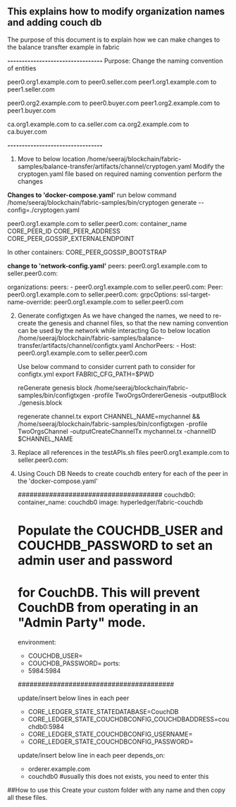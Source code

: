 ## This explains how to modify organization names and adding couch db

The purpose of this document is to explain how we can make changes to the balance transfter example in fabric

**---------------------------------**
Purpose: Change the naming convention of entities

peer0.org1.example.com to peer0.seller.com
peer1.org1.example.com to peer1.seller.com

peer0.org2.example.com to peer0.buyer.com
peer1.org2.example.com to peer1.buyer.com

ca.org1.example.com to ca.seller.com
ca.org2.example.com to ca.buyer.com

**---------------------------------**


1. Move to below location
/home/seeraj/blockchain/fabric-samples/balance-transfer/artifacts/channel/cryptogen.yaml
Modify the cryptogen.yaml file based on required naming convention perform the changes

**Changes to 'docker-compose.yaml'**
run below command 
/home/seeraj/blockchain/fabric-samples/bin/cryptogen generate --config=./cryptogen.yaml


peer0.org1.example.com to seller.peer0.com:
	container_name
	CORE_PEER_ID
	CORE_PEER_ADDRESS
	CORE_PEER_GOSSIP_EXTERNALENDPOINT

In other containers:
	CORE_PEER_GOSSIP_BOOTSTRAP
	
**change to 'network-config.yaml'**
peers:
      peer0.org1.example.com to seller.peer0.com:

organizations:
	    peers:
			- peer0.org1.example.com to seller.peer0.com:
Peer:
	peer0.org1.example.com to seller.peer0.com:
		grpcOptions:
		  ssl-target-name-override: peer0.org1.example.com to  seller.peer0.com

2. Generate configtxgen
As we have changed the names, we need to re-create the genesis and channel files, so that the new naming convention can be used by the network while interacting
	Go to below location
	/home/seeraj/blockchain/fabric-samples/balance-transfer/artifacts/channel/configtx.yaml
	AnchorPeers:
		- Host: peer0.org1.example.com to seller.peer0.com
	
	Use below command to consider current path to consider for configtx.yml
	export FABRIC_CFG_PATH=$PWD
	
	reGenerate genesis block
	/home/seeraj/blockchain/fabric-samples/bin/configtxgen -profile TwoOrgsOrdererGenesis -outputBlock ./genesis.block
	
	regenerate channel.tx
	export CHANNEL_NAME=mychannel  && /home/seeraj/blockchain/fabric-samples/bin/configtxgen -profile TwoOrgsChannel -outputCreateChannelTx mychannel.tx -channelID $CHANNEL_NAME

3. Replace all references in the testAPIs.sh files
	peer0.org1.example.com to seller.peer0.com:

4. Using Couch DB
	Needs to create couchdb entery for each of the peer in the 'docker-compose.yaml'
	
	#####################################
	couchdb0:
    container_name: couchdb0
    image: hyperledger/fabric-couchdb
    # Populate the COUCHDB_USER and COUCHDB_PASSWORD to set an admin user and password
    # for CouchDB.  This will prevent CouchDB from operating in an "Admin Party" mode.
    environment:
      - COUCHDB_USER=
      - COUCHDB_PASSWORD=
    ports:
      - 5984:5984
	  
	########################################
	
	update/insert below lines in each peer
	  - CORE_LEDGER_STATE_STATEDATABASE=CouchDB
	  - CORE_LEDGER_STATE_COUCHDBCONFIG_COUCHDBADDRESS=couchdb0:5984
      - CORE_LEDGER_STATE_COUCHDBCONFIG_USERNAME=
      - CORE_LEDGER_STATE_COUCHDBCONFIG_PASSWORD=

	update/insert below line in each peer
	depends_on:
      - orderer.example.com
      - couchdb0 #usually this does not exists, you need to enter this
    
##How to use this
Create your custom folder with any name and then copy all these files.
